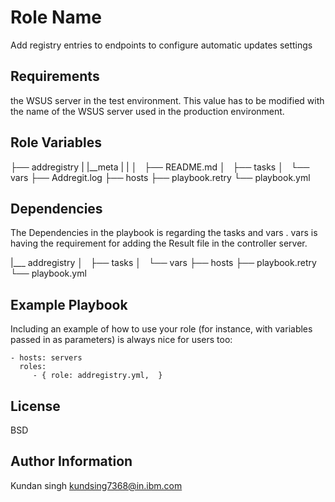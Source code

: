 Role Name
=========

Add registry entries to endpoints to configure automatic updates settings

Requirements
------------

the WSUS server in the test environment. This value has to be modified with the name of the WSUS server used in the production environment.

Role Variables
--------------

├── addregistry
|   |__meta
|   |
│   ├── README.md
│   ├── tasks
│   └── vars
├── Addregit.log
├── hosts
├── playbook.retry
└── playbook.yml


Dependencies
------------

The Dependencies in the playbook is regarding the tasks and vars .
vars is having the requirement for adding the Result file in the controller server.


|___ addregistry
│   ├── tasks
│   └── vars
├── hosts
├── playbook.retry
└── playbook.yml

Example Playbook
----------------

Including an example of how to use your role (for instance, with variables passed in as parameters) is always nice for users too:

    - hosts: servers
      roles:
         - { role: addregistry.yml,  }

License
-------

BSD

Author Information
------------------

Kundan singh
kundsing7368@in.ibm.com
